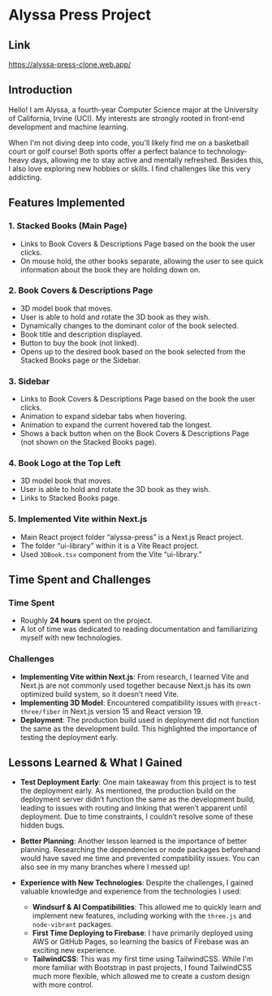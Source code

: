 # Alyssa Press Project

## Link
https://alyssa-press-clone.web.app/

## Introduction

Hello! I am Alyssa, a fourth-year Computer Science major at the University of California, Irvine (UCI). My interests are strongly rooted in front-end development and machine learning.

When I'm not diving deep into code, you'll likely find me on a basketball court or golf course! Both sports offer a perfect balance to technology-heavy days, allowing me to stay active and mentally refreshed. Besides this, I also love exploring new hobbies or skills. I find challenges like this very addicting.

## Features Implemented

### 1. Stacked Books (Main Page)
- Links to Book Covers & Descriptions Page based on the book the user clicks.
- On mouse hold, the other books separate, allowing the user to see quick information about the book they are holding down on.

### 2. Book Covers & Descriptions Page
- 3D model book that moves.
- User is able to hold and rotate the 3D book as they wish.
- Dynamically changes to the dominant color of the book selected.
- Book title and description displayed.
- Button to buy the book (not linked).
- Opens up to the desired book based on the book selected from the Stacked Books page or the Sidebar.

### 3. Sidebar
- Links to Book Covers & Descriptions Page based on the book the user clicks.
- Animation to expand sidebar tabs when hovering.
- Animation to expand the current hovered tab the longest.
- Shows a back button when on the Book Covers & Descriptions Page (not shown on the Stacked Books page).

### 4. Book Logo at the Top Left
- 3D model book that moves.
- User is able to hold and rotate the 3D book as they wish.
- Links to Stacked Books page.

### 5. Implemented Vite within Next.js
- Main React project folder “alyssa-press” is a Next.js React project.
- The folder “ui-library” within it is a Vite React project.
- Used `3DBook.tsx` component from the Vite “ui-library.”

## Time Spent and Challenges

### Time Spent
- Roughly **24 hours** spent on the project.
- A lot of time was dedicated to reading documentation and familiarizing myself with new technologies.

### Challenges
- **Implementing Vite within Next.js**: From research, I learned Vite and Next.js are not commonly used together because Next.js has its own optimized build system, so it doesn’t need Vite.
- **Implementing 3D Model**: Encountered compatibility issues with `@react-three/fiber` in Next.js version 15 and React version 19.
- **Deployment**: The production build used in deployment did not function the same as the development build. This highlighted the importance of testing the deployment early.

## Lessons Learned & What I Gained

- **Test Deployment Early**: One main takeaway from this project is to test the deployment early. As mentioned, the production build on the deployment server didn’t function the same as the development build, leading to issues with routing and linking that weren’t apparent until deployment. Due to time constraints, I couldn’t resolve some of these hidden bugs.
  
- **Better Planning**: Another lesson learned is the importance of better planning. Researching the dependencies or node packages beforehand would have saved me time and prevented compatibility issues. You can also see in my many branches where I messed up!

- **Experience with New Technologies**: Despite the challenges, I gained valuable knowledge and experience from the technologies I used:
    - **Windsurf & AI Compatibilities**: This allowed me to quickly learn and implement new features, including working with the `three.js` and `node-vibrant` packages.
    - **First Time Deploying to Firebase**: I have primarily deployed using AWS or GitHub Pages, so learning the basics of Firebase was an exciting new experience.
    - **TailwindCSS**: This was my first time using TailwindCSS. While I'm more familiar with Bootstrap in past projects, I found TailwindCSS much more flexible, which allowed me to create a custom design with more control.
